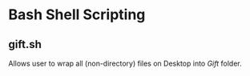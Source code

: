 # Bash Shell Scripting

## gift.sh

Allows user to wrap all (non-directory) files on Desktop into _Gift_ folder.
